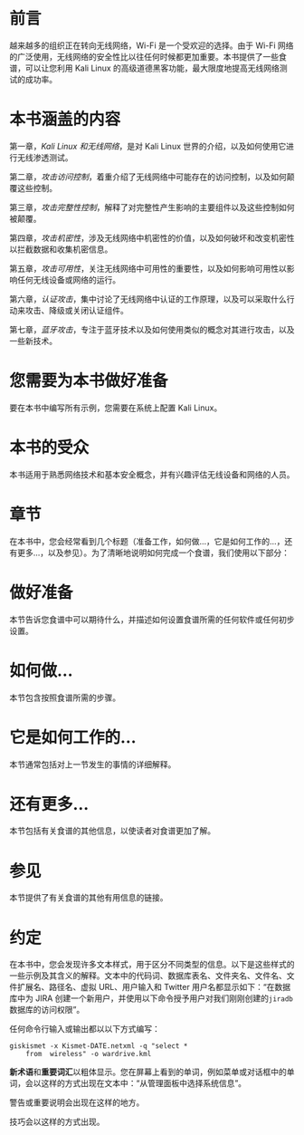# 前言

越来越多的组织正在转向无线网络，Wi-Fi 是一个受欢迎的选择。由于 Wi-Fi 网络的广泛使用，无线网络的安全性比以往任何时候都更加重要。本书提供了一些食谱，可以让您利用 Kali Linux 的高级道德黑客功能，最大限度地提高无线网络测试的成功率。

# 本书涵盖的内容

第一章，*Kali Linux 和无线网络*，是对 Kali Linux 世界的介绍，以及如何使用它进行无线渗透测试。

第二章，*攻击访问控制*，着重介绍了无线网络中可能存在的访问控制，以及如何颠覆这些控制。

第三章，*攻击完整性控制*，解释了对完整性产生影响的主要组件以及这些控制如何被颠覆。

第四章，*攻击机密性*，涉及无线网络中机密性的价值，以及如何破坏和改变机密性以拦截数据和收集机密信息。

第五章，*攻击可用性*，关注无线网络中可用性的重要性，以及如何影响可用性以影响任何无线设备或网络的运行。

第六章，*认证攻击*，集中讨论了无线网络中认证的工作原理，以及可以采取什么行动来攻击、降级或关闭认证组件。

第七章，*蓝牙攻击*，专注于蓝牙技术以及如何使用类似的概念对其进行攻击，以及一些新技术。

# 您需要为本书做好准备

要在本书中编写所有示例，您需要在系统上配置 Kali Linux。

# 本书的受众

本书适用于熟悉网络技术和基本安全概念，并有兴趣评估无线设备和网络的人员。

# 章节

在本书中，您会经常看到几个标题（准备工作，如何做…，它是如何工作的…，还有更多…，以及参见）。为了清晰地说明如何完成一个食谱，我们使用以下部分：

# 做好准备

本节告诉您食谱中可以期待什么，并描述如何设置食谱所需的任何软件或任何初步设置。

# 如何做…

本节包含按照食谱所需的步骤。

# 它是如何工作的…

本节通常包括对上一节发生的事情的详细解释。

# 还有更多…

本节包括有关食谱的其他信息，以使读者对食谱更加了解。

# 参见

本节提供了有关食谱的其他有用信息的链接。

# 约定

在本书中，您会发现许多文本样式，用于区分不同类型的信息。以下是这些样式的一些示例及其含义的解释。文本中的代码词、数据库表名、文件夹名、文件名、文件扩展名、路径名、虚拟 URL、用户输入和 Twitter 用户名都显示如下：“在数据库中为 JIRA 创建一个新用户，并使用以下命令授予用户对我们刚刚创建的`jiradb`数据库的访问权限”。

任何命令行输入或输出都以以下方式编写：

```
giskismet ­-x Kismet-DATE.netxml ­-q "select * 
    from  wireless" ­-o wardrive.kml
```

**新术语**和**重要词汇**以粗体显示。您在屏幕上看到的单词，例如菜单或对话框中的单词，会以这样的方式出现在文本中：“从管理面板中选择系统信息”。

警告或重要说明会出现在这样的地方。

技巧会以这样的方式出现。
